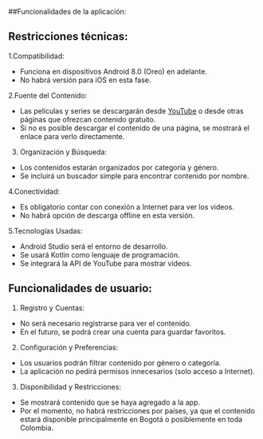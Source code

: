 ##Funcionalidades de la aplicación:

## Restricciones técnicas:

1.Compatibilidad:
- Funciona en dispositivos Android 8.0 (Oreo) en adelante.
- No habrá versión para iOS en esta fase.

2.Fuente del Contenido: 
- Las películas y series se descargarán desde [YouTube](https://www.youtube.com) o desde otras páginas que ofrezcan contenido gratuito.
- Si no es posible descargar el contenido de una página, se mostrará el enlace para verlo directamente.

3. Organización y Búsqueda:
- Los contenidos estarán organizados por categoría y género.
- Se incluirá un buscador simple para encontrar contenido por nombre.

4.Conectividad: 
- Es obligatorio contar con conexión a Internet para ver los videos.
- No habrá opción de descarga offline en esta versión.

5.Tecnologías Usadas:
- Android Studio será el entorno de desarrollo.
- Se usará Kotlin como lenguaje de programación.
- Se integrará la API de YouTube para mostrar videos.

## Funcionalidades de usuario: 

1. Registro y Cuentas:
- No será necesario registrarse para ver el contenido.
- En el futuro, se podrá crear una cuenta para guardar favoritos.

2. Configuración y Preferencias:
- Los usuarios podrán filtrar contenido por género o categoría.
- La aplicación no pedirá permisos innecesarios (solo acceso a Internet).

3.  Disponibilidad y Restricciones:
- Se mostrará contenido que se haya agregado a la app.
- Por el momento, no habrá restricciones por países, ya que el contenido estará disponible principalmente en Bogotá o posiblemente en toda Colombia.


